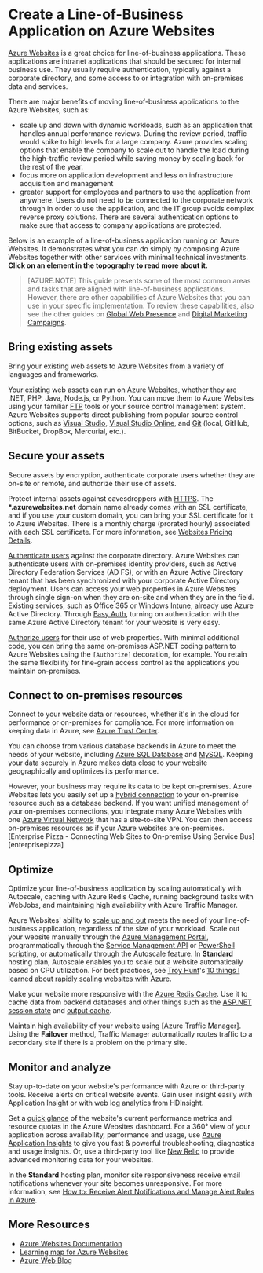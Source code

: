<properties 
	pageTitle="Create a Line-of-Business Application on Azure Websites" 
	description="This guide provides a technical overview of how to use Azure Websites to create intranet, line-of-business applications. This includes authentication strategies, service bus relay, and monitoring." 
	editor="jimbe" 
	manager="wpickett" 
	authors="cephalin" 
	services="web-sites" 
	documentationCenter=""/>

<tags 
	ms.service="web-sites" 
	ms.workload="web" 
	ms.tgt_pltfrm="na" 
	ms.devlang="na" 
	ms.topic="article" 
	ms.date="02/02/2015" 
	ms.author="cephalin"/>



# Create a Line-of-Business Application on Azure Websites

[Azure Websites] is a great choice for line-of-business applications. These applications are intranet applications that should be secured for internal business use. They usually require authentication, typically against a corporate directory, and some access to or integration with on-premises data and services. 

There are major benefits of moving line-of-business applications to the Azure Websites, such as:

-  scale up and down with dynamic workloads, such as an application that handles annual performance reviews. During the review period, traffic would spike to high levels for a large company. Azure provides scaling options that enable the company to scale out to handle the load during the high-traffic review period while saving money by scaling back for the rest of the year. 
-  focus more on application development and less on infrastructure acquisition and management
-  greater support for employees and partners to use the application from anywhere. Users do not need to be connected to the corporate network through in order to use the application, and the IT group avoids complex reverse proxy solutions. There are several authentication options to make sure that access to company applications are protected.

Below is an example of a line-of-business application running on Azure Websites. It demonstrates what you can do simply by composing Azure Websites together with other services with minimal technical investments. **Click on an element in the topography to read more about it.** 

<object type="image/svg+xml" data="https://sidneyhcontent.blob.core.windows.net/documentation/web-app-notitle.svg" width="100%" height="100%"></object>

> [AZURE.NOTE]
> This guide presents some of the most common areas and tasks that are aligned with line-of-business applications. However, there are other capabilities of Azure Websites that you can use in your specific implementation. To review these capabilities, also see the other guides on [Global Web Presence](../web-sites-global-web-presence-solution-overview/) and [Digital Marketing Campaigns](../web-sites-digital-marketing-application-solution-overview/).

## Bring existing assets

Bring your existing web assets to Azure Websites from a variety of languages and frameworks.

Your existing web assets can run on Azure Websites, whether they are .NET, PHP, Java, Node.js, or Python. You can move them to Azure Websites using your familiar [FTP] tools or your source control management system. Azure Websites supports direct publishing from popular source control options, such as [Visual Studio], [Visual Studio Online], and [Git] (local, GitHub, BitBucket, DropBox, Mercurial, etc.).

## Secure your assets

Secure assets by encryption, authenticate corporate users whether they are on-site or remote, and authorize their use of assets. 

Protect internal assets against eavesdroppers with [HTTPS]. The **\*.azurewebsites.net** domain name already comes with an SSL certificate, and if you use your custom domain, you can bring your SSL certificate for it to Azure Websites. There is a monthly charge (prorated hourly) associated with each SSL certificate. For more information, see [Websites Pricing Details].

[Authenticate users] against the corporate directory. Azure Websites can authenticate users with on-premises identity providers, such as Active Directory Federation Services (AD FS), or with an Azure Active Directory tenant that has been synchronized with your corporate Active Directory deployment. Users can access your web properties in Azure Websites through single sign-on when they are on-site and when they are in the field. Existing services, such as Office 365 or Windows Intune, already use Azure Active Directory. Through [Easy Auth], turning on authentication with the same Azure Active Directory tenant for your website is very easy. 

[Authorize users] for their use of web properties. With minimal additional code, you can bring the same on-premises ASP.NET coding pattern to Azure Websites using the `[Authorize]` decoration, for example. You retain the same flexibility for fine-grain access control as the applications you maintain on-premises.

## Connect to on-premises resources ##

Connect to your website data or resources, whether it's in the cloud for performance or on-premises for compliance. For more information on keeping data in Azure, see [Azure Trust Center]. 

You can choose from various database backends in Azure to meet the needs of your website, including [Azure SQL Database] and [MySQL]. Keeping your data securely in Azure makes data close to your website geographically and optimizes its performance.

However, your business may require its data to be kept on-premises. Azure Websites lets you easily set up a [hybrid connection] to your on-premise resource such as a database backend. If you want unified management of your on-premises connections, you integrate many Azure Websites with one [Azure Virtual Network] that has a site-to-site VPN. You can then access on-premises resources as if your Azure websites are on-premises. [Enterprise Pizza - Connecting Web Sites to On-premise Using Service Bus][enterprisepizza]

## Optimize

Optimize your line-of-business application by scaling automatically with Autoscale, caching with Azure Redis Cache, running background tasks with WebJobs, and maintaining high availability with Azure Traffic Manager.

Azure Websites' ability to [scale up and out] meets the need of your line-of-business application, regardless of the size of your workload. Scale out your website manually through the [Azure Management Portal], programmatically through the [Service Management API] or [PowerShell scripting], or automatically through the Autoscale feature. In **Standard** hosting plan, Autoscale enables you to scale out a website automatically based on CPU utilization. For best practices, see [Troy Hunt]'s [10 things I learned about rapidly scaling websites with Azure].

Make your website more responsive with the [Azure Redis Cache]. Use it to cache data from backend databases and other things such as the [ASP.NET session state] and [output cache].

Maintain high availability of your website using [Azure Traffic Manager]. Using the **Failover** method, Traffic Manager automatically routes traffic to a secondary site if there is a problem on the primary site.

## Monitor and analyze

Stay up-to-date on your website's performance with Azure or third-party tools. Receive alerts on critical website events. Gain user insight easily with Application Insight or with web log analytics from HDInsight. 

Get a [quick glance] of the website's current performance metrics and resource quotas in the Azure Websites dashboard. For a 360° view of your application across availability, performance and usage, use [Azure Application Insights] to give you fast & powerful troubleshooting, diagnostics and usage insights. Or, use a third-party tool like [New Relic] to provide advanced monitoring data for your websites.

In the **Standard** hosting plan, monitor site responsiveness receive email notifications whenever your site becomes unresponsive. For more information, see [How to: Receive Alert Notifications and Manage Alert Rules in Azure].

## More Resources

- [Azure Websites Documentation](/documentation/services/websites/)
- [Learning map for Azure Websites](../websites-learning-map/)
- [Azure Web Blog](/blog/topics/web/)



[Azure Websites]:/services/websites/

[FTP]:../web-sites-deploy/#ftp
[Visual Studio]:../web-sites-dotnet-get-started/
[Visual Studio Online]:../cloud-services-continuous-delivery-use-vso/
[Git]:../web-sites-publish-source-control/

[HTTPS]:../web-sites-configure-ssl-certificate/
[Websites Pricing Details]:/pricing/details/web-sites/#service-ssl
[Authenticate users]:../web-sites-authentication-authorization/
[Easy Auth]:/blog/2014/11/13/azure-websites-authentication-authorization/
[Authorize users]:../web-sites-authentication-authorization/

[Azure Trust Center]:/support/trust-center/
[MySQL]:../web-sites-php-mysql-deploy-use-git/
[Azure SQL Database]:../web-sites-dotnet-deploy-aspnet-mvc-app-membership-oauth-sql-database/
[hybrid connection]:../web-sites-hybrid-connection-get-started/
[Azure Virtual Network]:../web-sites-integrate-with-vnet/

[scale up and out]:../web-sites-scale/
[Azure Management Portal]:http://manage.windowsazure.com/
[Service Management API]:http://msdn.microsoft.com/library/windowsazure/ee460799.aspx
[PowerShell scripting]:http://msdn.microsoft.com/library/windowsazure/jj152841.aspx
[Troy Hunt]:https://twitter.com/troyhunt
[10 things I learned about rapidly scaling websites with Azure]:http://www.troyhunt.com/2014/09/10-things-i-learned-about-rapidly.html
[Azure Redis Cache]:/blog/2014/06/05/mvc-movie-app-with-azure-redis-cache-in-15-minutes/
[ASP.NET session state]:https://msdn.microsoft.com/library/azure/dn690522.aspx
[output cache]:https://msdn.microsoft.com/library/azure/dn798898.aspx

[quick glance]:../web-sites-monitor/
[Azure Application Insights]:http://blogs.msdn.com/b/visualstudioalm/archive/2015/01/07/application-insights-and-azure-websites.aspx
[New Relic]:../store-new-relic-cloud-services-dotnet-application-performance-management/
[How to: Receive Alert Notifications and Manage Alert Rules in Azure]:http://msdn.microsoft.com/library/windowsazure/dn306638.aspx

